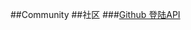 ##Community
##社区
###[Github 登陆API](https://developer.github.com/apps/building-oauth-apps/authorizing-oauth-apps/)